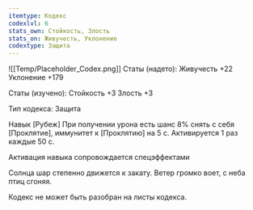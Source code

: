 ```yaml
---
itemtype: Кодекс
codexlvl: 6
stats_own: Стойкость, Злость
stats_on: Живучесть, Уклонение
codextype: Защита
---
```

![[Temp/Placeholder_Codex.png]]
Статы (надето):
Живучесть +22
Уклонение +179

Статы (изучено):
Стойкость +3
Злость +3

Тип кодекса: Защита


Навык
[Рубеж]
При получении урона есть шанс 8% снять с себя [Проклятие], иммунитет к [Проклятию] на 5 с. Активируется 1 раз каждые 50 с.

Активация навыка сопровождается спецэффектами

Солнца шар степенно движется к закату.
Ветер громко воет, с неба птиц сгоняя.

Кодекс не может быть разобран на листы кодекса.
